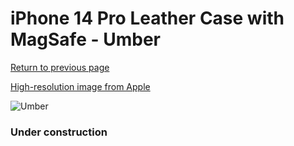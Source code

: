 # iPhone 14 Pro Leather Case with MagSafe - Umber

[Return to previous page](/iphone_14)

[High-resolution image from Apple](https://store.storeimages.cdn-apple.com/8756/as-images.apple.com/is/MPPK3?wid=4500&hei=4500&fmt=png)

<div style="width: 384px"><img src="/everyphone/MPPK3.png" alt="Umber"></div>

### Under construction
